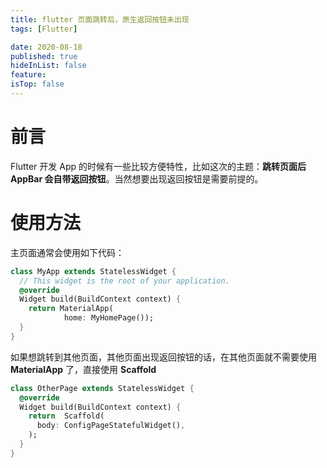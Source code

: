 ```yaml
---
title: flutter 页面跳转后，原生返回按钮未出现
tags: [Flutter]

date: 2020-08-18
published: true
hideInList: false
feature: 
isTop: false
---
```




# 前言
Flutter 开发 App 的时候有一些比较方便特性，比如这次的主题：**跳转页面后 AppBar 会自带返回按钮**。当然想要出现返回按钮是需要前提的。

# 使用方法
主页面通常会使用如下代码：
```dart
class MyApp extends StatelessWidget {
  // This widget is the root of your application.
  @override
  Widget build(BuildContext context) {
    return MaterialApp(
            home: MyHomePage());
  }
}
```
如果想跳转到其他页面，其他页面出现返回按钮的话，在其他页面就不需要使用 **MaterialApp** 了，直接使用 **Scaffold**
```dart
class OtherPage extends StatelessWidget {
  @override
  Widget build(BuildContext context) {
    return  Scaffold(
      body: ConfigPageStatefulWidget(),
    );
  }
}
```


